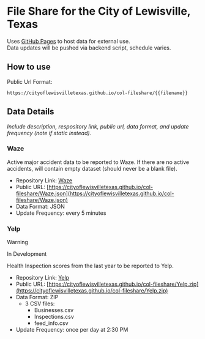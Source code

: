 # File Share for the City of Lewisville, Texas
Uses [GitHub Pages](https://github.com/) to host data for external use.<br/>
Data updates will be pushed via backend script, schedule varies.<br/>

## How to use
Public Url Format:
```
https://cityoflewisvilletexas.github.io/col-fileshare/{{filename}}
```

## Data Details
_Include description, respository link, public url, data format, and update frequency (note if static instead)._

### Waze

Active major accident data to be reported to Waze. If there are no active accidents, will contain empty dataset (should never be a blank file).

- Repository Link: [Waze](Waze.json)<br/>
- Public URL: [https://cityoflewisvilletexas.github.io/col-fileshare/Waze.json](https://cityoflewisvilletexas.github.io/col-fileshare/Waze.json)<br/>
- Data Format: JSON<br/>
- Update Frequency: every 5 minutes

### Yelp
> [!WARNING]
> In Development

Health Inspection scores from the last year to be reported to Yelp.

- Repository Link: [Yelp](Yelp.zip)<br/>
- Public URL: [https://cityoflewisvilletexas.github.io/col-fileshare/Yelp.zip](https://cityoflewisvilletexas.github.io/col-fileshare/Yelp.zip)<br/>
- Data Format: ZIP<br/>
  - 3 CSV files:
    - Businesses.csv<br/>
    - Inspections.csv<br/>
    - feed_info.csv<br/>
- Update Frequency: once per day at 2:30 PM<br/>
